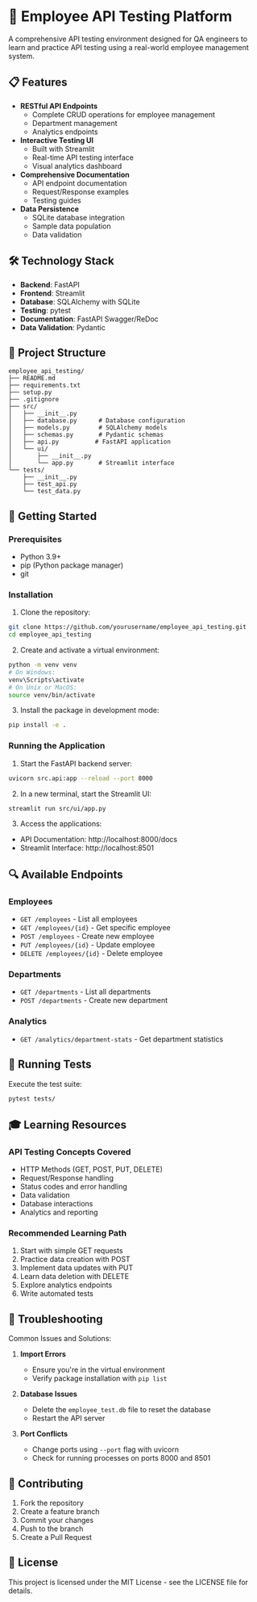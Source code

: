 # 🏢 Employee API Testing Platform

A comprehensive API testing environment designed for QA engineers to learn and practice API testing using a real-world employee management system.

## 📋 Features

- **RESTful API Endpoints**
  - Complete CRUD operations for employee management
  - Department management
  - Analytics endpoints
- **Interactive Testing UI**
  - Built with Streamlit
  - Real-time API testing interface
  - Visual analytics dashboard
- **Comprehensive Documentation**
  - API endpoint documentation
  - Request/Response examples
  - Testing guides
- **Data Persistence**
  - SQLite database integration
  - Sample data population
  - Data validation

## 🛠️ Technology Stack

- **Backend**: FastAPI
- **Frontend**: Streamlit
- **Database**: SQLAlchemy with SQLite
- **Testing**: pytest
- **Documentation**: FastAPI Swagger/ReDoc
- **Data Validation**: Pydantic

## 📁 Project Structure

```
employee_api_testing/
├── README.md
├── requirements.txt
├── setup.py
├── .gitignore
├── src/
│   ├── __init__.py
│   ├── database.py      # Database configuration
│   ├── models.py        # SQLAlchemy models
│   ├── schemas.py       # Pydantic schemas
│   ├── api.py          # FastAPI application
│   └── ui/
│       ├── __init__.py
│       └── app.py       # Streamlit interface
└── tests/
    ├── __init__.py
    ├── test_api.py
    └── test_data.py
```

## 🚀 Getting Started

### Prerequisites

- Python 3.9+
- pip (Python package manager)
- git

### Installation

1. Clone the repository:
```bash
git clone https://github.com/yourusername/employee_api_testing.git
cd employee_api_testing
```

2. Create and activate a virtual environment:
```bash
python -m venv venv
# On Windows:
venv\Scripts\activate
# On Unix or MacOS:
source venv/bin/activate
```

3. Install the package in development mode:
```bash
pip install -e .
```

### Running the Application

1. Start the FastAPI backend server:
```bash
uvicorn src.api:app --reload --port 8000
```

2. In a new terminal, start the Streamlit UI:
```bash
streamlit run src/ui/app.py
```

3. Access the applications:
- API Documentation: http://localhost:8000/docs
- Streamlit Interface: http://localhost:8501

## 🔍 Available Endpoints

### Employees
- `GET /employees` - List all employees
- `GET /employees/{id}` - Get specific employee
- `POST /employees` - Create new employee
- `PUT /employees/{id}` - Update employee
- `DELETE /employees/{id}` - Delete employee

### Departments
- `GET /departments` - List all departments
- `POST /departments` - Create new department

### Analytics
- `GET /analytics/department-stats` - Get department statistics

## 🧪 Running Tests

Execute the test suite:
```bash
pytest tests/
```

## 🎓 Learning Resources

### API Testing Concepts Covered
- HTTP Methods (GET, POST, PUT, DELETE)
- Request/Response handling
- Status codes and error handling
- Data validation
- Database interactions
- Analytics and reporting

### Recommended Learning Path
1. Start with simple GET requests
2. Practice data creation with POST
3. Implement data updates with PUT
4. Learn data deletion with DELETE
5. Explore analytics endpoints
6. Write automated tests

## 🛟 Troubleshooting

Common Issues and Solutions:

1. **Import Errors**
   - Ensure you're in the virtual environment
   - Verify package installation with `pip list`

2. **Database Issues**
   - Delete the `employee_test.db` file to reset the database
   - Restart the API server

3. **Port Conflicts**
   - Change ports using `--port` flag with uvicorn
   - Check for running processes on ports 8000 and 8501

## 🤝 Contributing

1. Fork the repository
2. Create a feature branch
3. Commit your changes
4. Push to the branch
5. Create a Pull Request

## 📝 License

This project is licensed under the MIT License - see the LICENSE file for details.